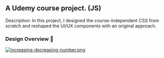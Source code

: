 ## A Udemy course project. (JS)
Description: In this project, I designed the course-independent CSS from scratch and reshaped the UI/UX components with an original approach.

### Design Overview 🎨
[![increasing-decreasing-number.png](https://i.postimg.cc/6Q8GfQDX/increasing-decreasing-number.png)](https://postimg.cc/67N39BWj)
